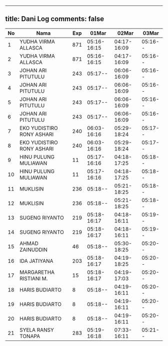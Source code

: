 
---
title: Dani Log
comments: false
---

| No | Nama | Exp | 01Mar | 02Mar | 03Mar |
|-----|-----|-----|-----|-----|-----|
| 1 | YUDHA VIRMA ALLASCA | 871 | 05:16-16:15 | 04:17-16:09 | 05:16-- |
| 2 | YUDHA VIRMA ALLASCA | 871 | 05:16-16:15 | 04:17-16:09 | 05:16-- |
| 3 | JOHAN ARI PITUTULU | 243 | 05:17-- | 06:06-16:09 | 05:16-- |
| 4 | JOHAN ARI PITUTULU | 243 | 05:17-- | 06:06-16:09 | 05:16-- |
| 5 | JOHAN ARI PITUTULU | 243 | 05:17-- | 06:06-16:09 | 05:16-- |
| 6 | JOHAN ARI PITUTULU | 243 | 05:17-- | 06:06-16:09 | 05:16-- |
| 7 | EKO YUDISTIRO RONY ASHARI | 240 | 06:03-16:16 | 05:29-18:24 | 05:17-- |
| 8 | EKO YUDISTIRO RONY ASHARI | 240 | 06:03-16:16 | 05:29-18:24 | 05:17-- |
| 9 | HINU PULUNG MULIAWAN | 11 | 05:17-16:16 | 04:18-17:25 | 05:18-- |
| 10 | HINU PULUNG MULIAWAN | 11 | 05:17-16:16 | 04:18-17:25 | 05:18-- |
| 11 | MUKLISIN | 236 | 05:18-- | 05:21-18:25 | 05:18-- |
| 12 | MUKLISIN | 236 | 05:18-- | 05:21-18:25 | 05:18-- |
| 13 | SUGENG RIYANTO | 219 | 05:18-16:17 | 04:18-16:11 | 05:19-- |
| 14 | SUGENG RIYANTO | 219 | 05:18-16:17 | 04:18-16:11 | 05:19-- |
| 15 | AHMAD ZAINUDDIN | 46 | 05:18-- | 05:30-18:25 | 05:20-- |
| 16 | IDA JATIYANA | 203 | 05:18-16:17 | 04:19-18:25 | 05:20-- |
| 17 | MARGARETHA RISTIANI M. | 15 | 05:18-16:17 | 04:19-17:03 | 05:20-- |
| 18 | HARIS BUDIARTO | 8 | 05:18-- | 04:19-16:11 | 05:20-- |
| 19 | HARIS BUDIARTO | 8 | 05:18-- | 04:19-16:11 | 05:20-- |
| 20 | HARIS BUDIARTO | 8 | 05:18-- | 04:19-16:11 | 05:20-- |
| 21 | SYELA RANSY TONAPA | 283 | 05:19-16:18 | 07:33-16:11 | 05:21-- |
